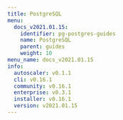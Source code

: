 ```yaml
---
title: PostgreSQL
menu:
  docs_v2021.01.15:
    identifier: pg-postgres-guides
    name: PostgreSQL
    parent: guides
    weight: 10
menu_name: docs_v2021.01.15
info:
  autoscaler: v0.1.1
  cli: v0.16.1
  community: v0.16.1
  enterprise: v0.3.1
  installer: v0.16.1
  version: v2021.01.15
---
```


